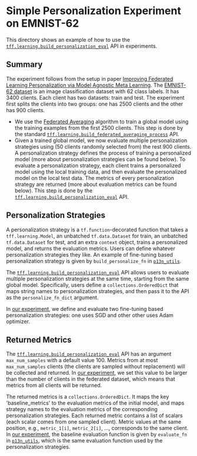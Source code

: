 # Simple Personalization Experiment on EMNIST-62

This directory shows an example of how to use the
[`tff.learning.build_personalization_eval`](https://www.tensorflow.org/federated/api_docs/python/tff/learning/build_personalization_eval)
API in experiments.

## Summary

The experiment follows from the setup in paper
[Improving Federated Learning Personalization via Model Agnostic Meta Learning](https://arxiv.org/abs/1909.12488).
The
[EMNIST-62 dataset](https://www.tensorflow.org/federated/api_docs/python/tff/simulation/datasets/emnist/load_data)
is an image classification dataset with 62 class labels. It has 3400 clients.
Each client has two datasets: train and test. The experiment first splits the
clients into two groups: one has 2500 clients and the other has 900 clients.

*   We use the [Federated Averaging](https://arxiv.org/abs/1602.05629) algorithm
    to train a global model using the training examples from the first 2500
    clients. This step is done by the standard
    [`tff.learning.build_federated_averaging_process`](https://www.tensorflow.org/federated/api_docs/python/tff/learning/build_federated_averaging_process)
    API.
*   Given a trained global model, we now evaluate multiple personalization
    strategies using (50 clients randomly selected from) the rest 900 clients. A
    personalization strategy defines the process of training a personalized
    model (more about personalization strategies can be found below). To
    evaluate a personalization strategy, each client trains a personalized model
    using the local training data, and then evaluate the personalized model on
    the local test data. The metrics of every personalization strategy are
    returned (more about evaluation metrics can be found below). This step is
    done by the
    [`tff.learning.build_personalization_eval`](https://www.tensorflow.org/federated/api_docs/python/tff/learning/build_personalization_eval)
    API.

## Personalization Strategies

A personalization strategy is a `tf.function`-decorated function that takes a
`tff.learning.Model`, an unbatched `tf.data.Dataset` for train, an unbatched
`tf.data.Dataset` for test, and an extra `context` object, trains a personalized
model, and returns the evaluation metrics. Users can define whatever
personalization strategies they like. An example of fine-tuning based
personalization strategy is given by `build_personalize_fn` in
[`p13n_utils`](https://github.com/tensorflow/federated/blob/master/tensorflow_federated/python/examples/personalization/p13n_utils.py).

The
[`tff.learning.build_personalization_eval`](https://www.tensorflow.org/federated/api_docs/python/tff/learning/build_personalization_eval)
API allows users to evaluate multiple personalization strategies at the same
time, starting from the same global model. Specifically, users define a
`collections.OrderedDict` that maps string names to personalization strategies,
and then pass it to the API as the `personalize_fn_dict` argument.

In
[our experiment](https://github.com/tensorflow/federated/blob/master/tensorflow_federated/python/examples/personalization/emnist_p13n_main.py),
we define and evaluate two fine-tuning based personalization strategies: one
uses SGD and other other uses Adam optimizer.

## Returned Metrics

The
[`tff.learning.build_personalization_eval`](https://www.tensorflow.org/federated/api_docs/python/tff/learning/build_personalization_eval)
API has an argument `max_num_samples` with a default value 100. Metrics from at
most `max_num_samples` clients (the clients are sampled without replacement)
will be collected and returned. In
[our experiment](https://github.com/tensorflow/federated/blob/master/tensorflow_federated/python/examples/personalization/emnist_p13n_main.py),
we set this value to be larger than the number of clients in the federated
dataset, which means that metrics from all clients will be returned.

The returned metrics is a `collections.OrderedDict`. It maps the key
'baseline_metrics' to the evaluation metrics of the initial model, and maps
strategy names to the evaluation metrics of the corresponding personalization
strategies. Each returned metric contains a list of scalars (each scalar comes
from one sampled client). Metric values at the same position, e.g.,
`metric_1[i]`, `metric_2[i]`, ..., corresponds to the same client. In
[our experiment](https://github.com/tensorflow/federated/blob/master/tensorflow_federated/python/examples/personalization/emnist_p13n_main.py),
the baseline evaluation function is given by `evaluate_fn` in
[`p13n_utils`](https://github.com/tensorflow/federated/blob/master/tensorflow_federated/python/examples/personalization/p13n_utils.py),
which is the same evaluation function used by the personalization strategies.
